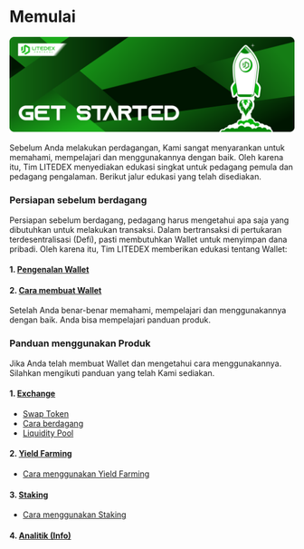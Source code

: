 # Memulai

![](../.gitbook/assets/14.-get-started%20%282%29.svg)

Sebelum Anda melakukan perdagangan, Kami sangat menyarankan untuk memahami, mempelajari dan menggunakannya dengan baik. Oleh karena itu, Tim LITEDEX menyediakan edukasi singkat untuk pedagang pemula dan pedagang pengalaman. Berikut jalur edukasi yang telah disediakan.‌

### Persiapan sebelum berdagang <a id="persiapan-sebelum-berdagang"></a>

Persiapan sebelum berdagang, pedagang harus mengetahui apa saja yang dibutuhkan untuk melakukan transaksi. Dalam bertransaksi di pertukaran terdesentralisasi \(Defi\), pasti membutuhkan Wallet untuk menyimpan dana pribadi. Oleh karena itu, Tim LITEDEX memberikan edukasi tentang Wallet:‌

#### 1. [Pengenalan Wallet](pengenalan-wallet.md)​ <a id="1-pengenalan-wallet"></a>

#### 2. [Cara membuat Wallet](cara-membuat-wallet.md) <a id="2-cara-membuat-wallet"></a>

Setelah Anda benar-benar memahami, mempelajari dan menggunakannya dengan baik. Anda bisa mempelajari panduan produk.‌

### Panduan menggunakan Produk <a id="panduan-menggunakan-produk"></a>

Jika Anda telah membuat Wallet dan mengetahui cara menggunakannya. Silahkan mengikuti panduan yang telah Kami sediakan.‌

#### 1. [Exchange](../panduan-produk/exchange/)​ <a id="1-exchange"></a>

* ​[Swap Token](../panduan-produk/exchange/swap-token.md)​
* ​[Cara berdagang](../panduan-produk/exchange/cara-berdagang.md)​
* ​[Liquidity Pool](../panduan-produk/exchange/liquidity-pool.md)​

#### 2. [Yield Farming](../panduan-produk/yield-farming/)​ <a id="2-yield-farming"></a>

* ​[Cara menggunakan Yield Farming](../panduan-produk/yield-farming/cara-menggunakan-yield-farming.md)​

#### 3. [Staking](../panduan-produk/staking/)​ <a id="3-staking"></a>

* ​[Cara menggunakan Staking](../panduan-produk/staking/cara-menggunakan-staking.md)​

#### 4. [Analitik \(Info\)](https://app.gitbook.com/@litedex-1/s/litedex-documentation/v/bahasa-indonesia/panduan-produk/analitik-info)​ <a id="4-analitik-info"></a>

